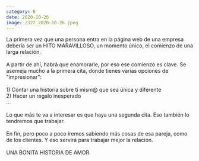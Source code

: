 ```yaml
--- 
category: B 
date: 2020-10-26 
image: /322_2020-10-26.jpeg 
--- 
```


La primera vez que una persona entra en la página web de una empresa debería ser un HITO MARAVILLOSO, un momento único, el comienzo de una larga relación. <br><br>A partir de ahí, habrá que enamorarle, por eso ese comienzo es clave.  Se asemeja mucho a la primera cita, donde tienes varias opciones de "impresionar":<br><br>1) Contar una historia sobre tí mism@ que sea única y diferente<br>2) Hacer un regalo inesperado<br>...<br><br>Lo que más te va a interesar es que haya una segunda cita. Eso también lo tendremos que trabajar. <br><br>En fin, pero poco a poco iremos sabiendo más cosas de esa pareja, como de los clientes. Y eso servirá para trabajar mejor la relación.<br><br>UNA BONITA HISTORIA DE AMOR.